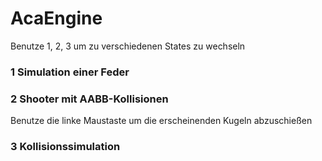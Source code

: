 # AcaEngine

Benutze 1, 2, 3 um zu verschiedenen States zu wechseln

### 1 Simulation einer Feder
### 2 Shooter mit AABB-Kollisionen
Benutze die linke Maustaste um die erscheinenden Kugeln abzuschießen
### 3 Kollisionssimulation
